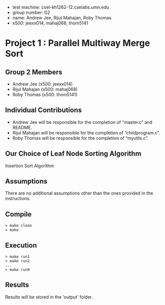 - test machine: csel-kh1262-12.cselabs.umn.edu
- group number: G2
- name: Andrew Jee, Rijul Mahajan, Roby Thomas
- x500: jeexx014, mahaj068, thom5141

# Project 1 : Parallel Multiway Merge Sort

## Group 2 Members
- Andrew Jee (x500: jeexx014)
- Rijul Mahajan (x500: mahaj068)
- Roby Thomas (x500: thom5141)

## Individual Contributions
- Andrew Jee will be responsible for the completion of “master.c” and README.
- Rijul Mahajan will be responsible for the completion of “childprogram.c”.
- Roby Thomas will be responsible for the completion of “myutils.c”.

## Our Choice of Leaf Node Sorting Algorithm
Insertion Sort Algorithm

## Assumptions
There are no additional assumptions other than the ones provided in the instructions.

## Compile
	> make clean
	> make

## Execution
	> make run1
	> make run2 
	...
	> make run9

## Results
Results will be stored in the 'output' folder.
